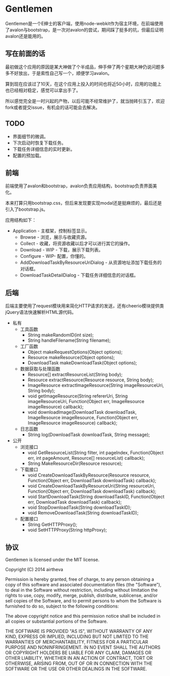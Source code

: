 # Gentlemen

Gentlemen是一个E绅士的客户端，使用node-webkit作为宿主环境，在前端使用了avalon与bootstrap，是一次对avalon的尝试，期间踩了挺多的坑，但最后证明avalon还是能用的。

## 写在前面的话

最初做这个应用的原因是某大神做了个半成品，伸手伸了两个星期大神仍说问题多多不好放出，于是索性自己写一个，顺便学习avalon。

算到现在应该过了10天，在这个应用上投入的时间也将近50小时，应用的功能上也已经相对稳定，感觉可以拿出手了。

所以感觉完全是一时兴起的产物，以后可能不经常维护了，就当抛砖引玉了，欢迎fork或者提交issue，有机会的话可能会去解决。

## TODO

* 界面细节的微调。
* 下次启动时恢复下载任务。
* 下载任务详细信息的实时更新。
* 配置的预加载。

## 前端

前端使用了avalon和bootstrap，avalon负责应用结构，bootstrap负责界面美化。

本来打算只用bootstrap.css，但后来发现要实现modal还是挺麻烦的，最后还是引入了bootstrap.js。

应用结构如下：

* Application - 主框架，控制标签显示。
    * Browse - 浏览，展示与收藏资源。
    * Collect - 收藏，将资源收藏以后才可以进行其它的操作。
    * Download - WIP - 下载，展示下载列表。
    * Configure - WIP- 配置，你懂的。
    * AddDownloadTaskByResourceUriDialog - 从资源地址添加下载任务的对话框。
    * DownloadTaskDetailDialog - 下载任务详细信息的对话框。

## 后端

后端主要使用了request模块用来简化HTTP请求的发送，还有cheerio模块提供类jQuery语法快速解析HTML源代码。

* 私有
    * 工具函数
        * String makeRandomID(int size);
        * String handleFilename(String filename);
    * 工厂函数
        * Object makeRequestOptions(Object options);
        * Resource makeResource(Object options);
        * DownloadTask makeDownloadTask(Object options);
    * 数据获取与处理函数
        * Resource[] extractResourceList(String body);
        * Resource extractResource(Resource resource, String body);
        * ImageResource extractImageResource(String imageResourceUri, String body);
        * void getImageResource(String refererUri, String imageResourceUri, Function(Object err, ImageResource imageResource) callback);
        * void downloadImage(DownloadTask downloadTask, ImageResource imageResource, Function(Object err, ImageResource imageResource) callback);
    * 日志函数
        * String log(DownloadTask downloadTask, String message);
* 公开
    * 浏览接口
        * void GetResourceList(String filter, int pageIndex, Function(Object err, int pageAmount, Resource[] resourceList) callback);
        * String MakeResourceDir(Resource resource);
    * 下载接口
        * void CreateDownloadTaskByResource(Resource resource, Function(Object err, DownloadTask downloadTask) callback);
        * void CreateDownloadTaskByResourceUri(String resourceUri, Function(Object err, DownloadTask downloadTask) callback);
        * void StartDownloadTask(String downloadTaskID, Function(Object err, DownloadTask downloadTask) callback);
        * void StopDownloadTask(String downloadTaskID);
        * void RemoveDownloadTask(String downloadTaskID);
    * 配置接口
        * String GetHTTPProxy();
        * void SetHTTPProxy(String httpProxy);

## 协议

Gentlemen is licensed under the MIT license.

Copyright (C) 2014 airtheva

Permission is hereby granted, free of charge, to any person obtaining a copy of this software and associated documentation files (the "Software"), to deal in the Software without restriction, including without limitation the rights to use, copy, modify, merge, publish, distribute, sublicense, and/or sell copies of the Software, and to permit persons to whom the Software is furnished to do so, subject to the following conditions:

The above copyright notice and this permission notice shall be included in all copies or substantial portions of the Software.

THE SOFTWARE IS PROVIDED "AS IS", WITHOUT WARRANTY OF ANY KIND, EXPRESS OR IMPLIED, INCLUDING BUT NOT LIMITED TO THE WARRANTIES OF MERCHANTABILITY, FITNESS FOR A PARTICULAR PURPOSE AND NONINFRINGEMENT. IN NO EVENT SHALL THE AUTHORS OR COPYRIGHT HOLDERS BE LIABLE FOR ANY CLAIM, DAMAGES OR OTHER LIABILITY, WHETHER IN AN ACTION OF CONTRACT, TORT OR OTHERWISE, ARISING FROM, OUT OF OR IN CONNECTION WITH THE SOFTWARE OR THE USE OR OTHER DEALINGS IN THE SOFTWARE.
